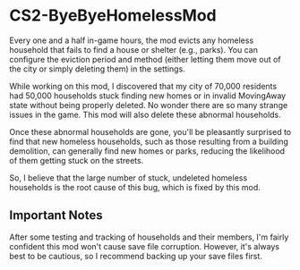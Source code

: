 # CS2-ByeByeHomelessMod

Every one and a half in-game hours, the mod evicts any homeless household that fails to find a house or shelter (e.g., parks). You can configure the eviction period and method (either letting them move out of the city or simply deleting them) in the settings.

While working on this mod, I discovered that my city of 70,000 residents had 50,000 households stuck finding new homes or in invalid MovingAway state without being properly deleted. No wonder there are so many strange issues in the game. This mod will also delete these abnormal households.

Once these abnormal households are gone, you'll be pleasantly surprised to find that new homeless households, such as those resulting from a building demolition, can generally find new homes or parks, reducing the likelihood of them getting stuck on the streets.

So, I believe that the large number of stuck, undeleted homeless households is the root cause of this bug, which is fixed by this mod.

## Important Notes

After some testing and tracking of households and their members, I'm fairly confident this mod won't cause save file corruption. However, it's always best to be cautious, so I recommend backing up your save files first.
